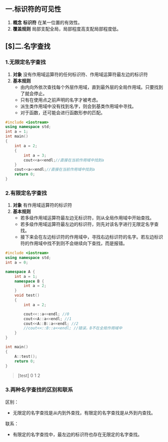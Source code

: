 ## 一.标识符的可见性

1.	**概念** **标识符** 在某一位置的有效性。
2.	**覆盖规则** 局部支配全局，局部程度高支配局部程度低。

## [$]二.名字查找
### 1.无限定名字查找
1.	**对象** 没有作用域运算符的任何标识符、作用域运算符最左边的标识符
2.	**基本规则**
	+	由内向外依次查找每个外层作用域，直到最外层的全局作用域。只要找到了就会停止。
	+	只有在使用点之前声明的名字才被考虑。
	+	派生类作用域中没有找到名字，则会到基类作用域中寻找。
	+	对于函数，还可能会进行函数形参的匹配。
```c++
#include <iostream>
using namespace std;
int a = 1;
int main()
{
	int a = 2;
	{
		int a = 3;
		cout<<a<<endl;//直接在当前作用域中找到a
	}
	cout<<a<<endl;//直接在当前作用域中找到a
	return 0;
}
```
### 2.有限定名字查找
1.	**对象** 有作用域运算符的标识符
2.	**基本规则**
	+	若多级作用域运算符最左边无标识符，则从全局作用域中开始查找。
	+	若多级作用域运算符最左边的标识符，则先对该名字进行无限定名字查找。
	+	接下来会在左边标识符的作用域中，寻找右边标识符的名字。若左边标识符的作用域中找不到则不会继续向下查找，而是报错。

```c++
#include <iostream>
using namespace std;
int a = 0;

namespace A {
	int a = 1;
	namespace B {
		int a = 2;
	}
	void test()
	{
		int a = 2;

		cout<<::a<<endl; //0
		cout<<A::a<<endl; //1
		cout<<A::B::a<<endl; //2
		//cout<<::B::a<<endl; //错误，B不在全局作用域中
	}
}

int main()
{
	A::test();
	return 0;
}
```

>[test]
>0
>1
>2

### 3.两种名字查找的区别和联系
区别：
+	无限定的名字查找是从内到外查找，有限定的名字查找是从外到内查找。

联系：

+	有限定的名字查找中，最左边的标识符也存在无限定的名字查找。
